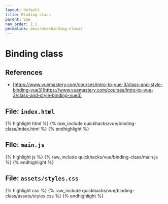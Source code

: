 ```yaml
---
layout: default
title: Binding class
parent: Vue
nav_order: 2.1
permalink: docs/vue/binding-class/
---
```


# Binding class

## References

- [https://www.vuemastery.com/courses/intro-to-vue-3/class-and-style-binding-vue3](https://www.vuemastery.com/courses/intro-to-vue-3/class-and-style-binding-vue3)

## File: `index.html`

{% highlight html %}
{% raw_include quickhacks/vue/binding-class/index.html %}
{% endhighlight %}

## File: `main.js`

{% highlight js %}
{% raw_include quickhacks/vue/binding-class/main.js %}
{% endhighlight %}

## File: `assets/styles.css`

{% highlight css %}
{% raw_include quickhacks/vue/binding-class/assets/styles.css %}
{% endhighlight %}
